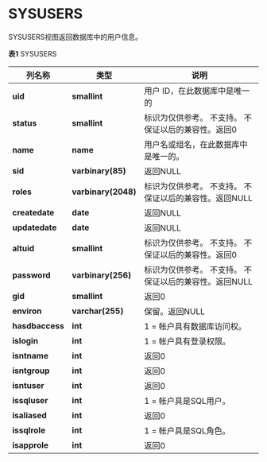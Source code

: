 # SYSUSERS

SYSUSERS视图返回数据库中的用户信息。

**表1** SYSUSERS

<table aria-label="表1" class="table table-sm margin-top-none">
    <thead>
        <tr>
            <th>列名称</th>
            <th>类型</th>
            <th>说明</th>
        </tr>
    </thead>
    <tbody>
        <tr>
            <td><strong>uid</strong></td>
            <td><strong>smallint</strong></td>
            <td>用户 ID，在此数据库中是唯一的</td>
        </tr>
        <tr>
            <td><strong>status</strong></td>
            <td><strong>smallint</strong></td>
            <td>标识为仅供参考。 不支持。 不保证以后的兼容性。返回0</td>
        </tr>
        <tr>
            <td><strong>name</strong></td>
            <td><strong>name</strong></td>
            <td>用户名或组名，在此数据库中是唯一的。</td>
        </tr>
        <tr>
            <td><strong>sid</strong></td>
            <td><strong>varbinary(85)</strong></td>
            <td>返回NULL</td>
        </tr>
        <tr>
            <td><strong>roles</strong></td>
            <td><strong>varbinary(2048)</strong></td>
            <td>标识为仅供参考。 不支持。 不保证以后的兼容性。返回NULL</td>
        </tr>
        <tr>
            <td><strong>createdate</strong></td>
            <td><strong>date</strong></td>
            <td>返回NULL</td>
        </tr>
        <tr>
            <td><strong>updatedate</strong></td>
            <td><strong>date</strong></td>
            <td>返回NULL</td>
        </tr>
        <tr>
            <td><strong>altuid</strong></td>
            <td><strong>smallint</strong></td>
            <td>标识为仅供参考。 不支持。 不保证以后的兼容性。返回0</td>
        </tr>
        <tr>
            <td><strong>password</strong></td>
            <td><strong>varbinary(256)</strong></td>
            <td>标识为仅供参考。 不支持。 不保证以后的兼容性。返回NULL</td>
        </tr>
        <tr>
            <td><strong>gid</strong></td>
            <td><strong>smallint</strong></td>
            <td>返回0</td>
        </tr>
        <tr>
            <td><strong>environ</strong></td>
            <td><strong>varchar(255)</strong></td>
            <td>保留。返回NULL</td>
        </tr>
        <tr>
            <td><strong>hasdbaccess</strong></td>
            <td><strong>int</strong></td>
            <td>1 = 帐户具有数据库访问权。</td>
        </tr>
        <tr>
            <td><strong>islogin</strong></td>
            <td><strong>int</strong></td>
            <td>1 = 帐户具有登录权限。</td>
        </tr>
        <tr>
            <td><strong>isntname</strong></td>
            <td><strong>int</strong></td>
            <td>返回0</td>
        </tr>
        <tr>
            <td><strong>isntgroup</strong></td>
            <td><strong>int</strong></td>
            <td>返回0</td>
        </tr>
        <tr>
            <td><strong>isntuser</strong></td>
            <td><strong>int</strong></td>
            <td>返回0</td>
        </tr>
        <tr>
            <td><strong>issqluser</strong></td>
            <td><strong>int</strong></td>
            <td>1 = 帐户具是SQL用户。</td>
        </tr>
        <tr>
            <td><strong>isaliased</strong></td>
            <td><strong>int</strong></td>
            <td>返回0</td>
        </tr>
        <tr>
            <td><strong>issqlrole</strong></td>
            <td><strong>int</strong></td>
            <td>1 = 帐户具是SQL角色。</td>
        </tr>
        <tr>
            <td><strong>isapprole</strong></td>
            <td><strong>int</strong></td>
            <td>返回0</td>
        </tr>
    </tbody>
</table>